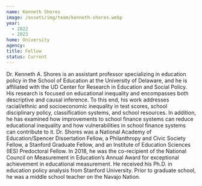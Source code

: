 ```yaml
---
name: Kenneth Shores
image: /assets/img/team/kenneth-shores.webp
year:
  - 2022
  - 2023
home: University
agency:
title: Fellow
status: Current
---
```

Dr. Kenneth A. Shores is an assistant professor specializing in education policy in the School of Education at the University of Delaware, and he is affiliated with the UD Center for Research in Education and Social Policy. His research is focused on educational inequality and encompasses both descriptive and causal inference. To this end, his work addresses racial/ethnic and socioeconomic inequality in test scores, school disciplinary policy, classification systems, and school resources. In addition, he has examined how improvements to school finance systems can reduce educational inequality and how vulnerabilities in school finance systems can contribute to it. Dr. Shores was a National Academy of Education/Spencer Dissertation Fellow, a Philanthropy and Civic Society Fellow, a Stanford Graduate Fellow, and an Institute of Education Sciences (IES) Predoctoral Fellow. In 2018, he was the co-recipient of the National Council on Measurement in Education’s Annual Award for exceptional achievement in educational measurement. He received his Ph.D. in education policy analysis from Stanford University. Prior to graduate school, he was a middle school teacher on the Navajo Nation.
